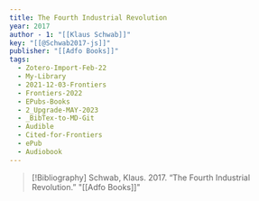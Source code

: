 ```yaml
---
title: The Fourth Industrial Revolution
year: 2017
author - 1: "[[Klaus Schwab]]"
key: "[[@Schwab2017-js]]"
publisher: "[[Adfo Books]]"
tags:
  - Zotero-Import-Feb-22
  - My-Library
  - 2021-12-03-Frontiers
  - Frontiers-2022
  - EPubs-Books
  - 2_Upgrade-MAY-2023
  - _BibTex-to-MD-Git
  - Audible
  - Cited-for-Frontiers
  - ePub
  - Audiobook
---
```


> [!Bibliography]
> Schwab, Klaus. 2017. “The Fourth Industrial Revolution.” "[[Adfo Books]]"